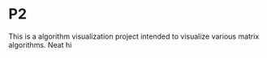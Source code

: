 # P2
This is a algorithm visualization project intended to visualize various matrix algorithms. 
Neat
hi